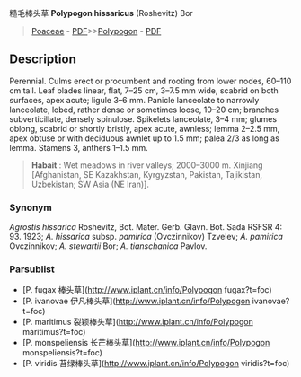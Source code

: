 糙毛棒头草 **Polypogon hissaricus** (Roshevitz) Bor

> [Poaceae](http://www.iplant.cn/info/Poaceae?t=foc) - [PDF](http://www.iplant.cn/foc/pdf/Poaceae.pdf)>>[Polypogon](http://www.iplant.cn/info/Polypogon?t=foc) - [PDF](http://www.iplant.cn/foc/pdf/Polypogon.pdf)

## Description

Perennial. Culms erect or procumbent and rooting from lower nodes, 60–110 cm tall. Leaf blades linear, flat, 7–25 cm, 3–7.5 mm wide, scabrid on both surfaces, apex acute; ligule 3–6 mm. Panicle lanceolate to narrowly lanceolate, lobed, rather dense or sometimes loose, 10–20 cm; branches subverticillate, densely spinulose. Spikelets lanceolate, 3–4 mm; glumes oblong, scabrid or shortly bristly, apex acute, awnless; lemma 2–2.5 mm, apex obtuse or with deciduous awnlet up to 1.5 mm; palea 2/3 as long as lemma. Stamens 3, anthers 1–1.5 mm.

> **Habait** : 
> Wet meadows in river valleys; 2000–3000 m. Xinjiang [Afghanistan, SE Kazakhstan, Kyrgyzstan, Pakistan, Tajikistan, Uzbekistan; SW Asia (NE Iran)].

### Synonym
*Agrostis hissarica* Roshevitz, Bot. Mater. Gerb. Glavn. Bot. Sada RSFSR 4: 93. 1923; *A. hissarica* subsp. *pamirica* (Ovczinnikov) Tzvelev; *A. pamirica* Ovczinnikov; *A. stewartii* Bor; *A. tianschanica* Pavlov.

### Parsublist

* [P.  fugax  棒头草](http://www.iplant.cn/info/Polypogon fugax?t=foc)
* [P.  ivanovae  伊凡棒头草](http://www.iplant.cn/info/Polypogon ivanovae?t=foc)
* [P.  maritimus  裂颖棒头草](http://www.iplant.cn/info/Polypogon maritimus?t=foc)
* [P.  monspeliensis  长芒棒头草](http://www.iplant.cn/info/Polypogon monspeliensis?t=foc)
* [P.  viridis  苔绿棒头草](http://www.iplant.cn/info/Polypogon viridis?t=foc)
